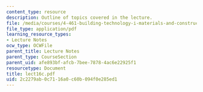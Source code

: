 ```yaml
---
content_type: resource
description: Outline of topics covered in the lecture.
file: /media/courses/4-461-building-technology-i-materials-and-construction-fall-2004/2c2279ab0c7116a0c60b094f0e285ed1_lect16c.pdf
file_type: application/pdf
learning_resource_types:
- Lecture Notes
ocw_type: OCWFile
parent_title: Lecture Notes
parent_type: CourseSection
parent_uid: afe893bf-afcb-7bee-7878-4ac6e22925f1
resourcetype: Document
title: lect16c.pdf
uid: 2c2279ab-0c71-16a0-c60b-094f0e285ed1
---
```

